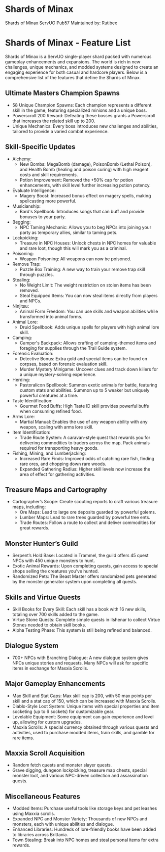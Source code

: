 # Shards of Minax
Shards of Minax ServUO Pub57 
Maintained by: Rutibex


# Shards of Minax - Feature List
Shards of Minax is a ServUO single-player shard packed with numerous gameplay enhancements and expansions. The world is rich in new challenges, unique mechanics, and modded systems designed to create an engaging experience for both casual and hardcore players. Below is a comprehensive list of the features that define the Shards of Minax.

## Ultimate Masters Champion Spawns​
+ 58 Unique Champion Spawns: Each champion represents a different skill in the game, featuring specialized minions and a unique boss.
+ Powerscroll 200 Reward: Defeating these bosses grants a Powerscroll that increases the related skill up to 200.
+ Unique Mechanics: Every boss introduces new challenges and abilities, tailored to provide a varied combat experience.
## Skill-Specific Updates​
* Alchemy:
  * New Bombs: MegaBomb (damage), PoisonBomb (Lethal Poison), and Health Bomb (healing and poison curing) with high reagent costs and skill requirements.
  * Potion Improvement: Removed the +50% cap for potion enhancements, with skill level further increasing potion potency.
* Evaluate Intelligence:
  * Magery Boost: Increased bonus effect on magery spells, making spellcasting more powerful.
* Musicianship:
  * Bard's Spellbook: Introduces songs that can buff and provide bonuses to your party.
* Begging:
  * NPC Taming Mechanic: Allows you to beg NPCs into joining your party as temporary allies, similar to taming pets.
* Lockpicking:
  * Treasure in NPC Houses: Unlock chests in NPC homes for valuable and rare loot, though this will mark you as a criminal.
* Poisoning:
  * Weapon Poisoning: All weapons can now be poisoned.
* Remove Trap:
  * Puzzle Box Training: A new way to train your remove trap skill through puzzles.
* Stealing:
  * No Weight Limit: The weight restriction on stolen items has been removed.
  * Steal Equipped Items: You can now steal items directly from players and NPCs.
* Ninjitsu:
  * Animal Form Freedom: You can use skills and weapon abilities while transformed into animal forms.
* Animal Lore:
  * Druid Spellbook: Adds unique spells for players with high animal lore skill.
* Camping:
  * Camper's Backpack: Allows crafting of camping-themed items and foraging for supplies through the Trail Guide system.
* Forensic Evaluation:
  * Detective Bonus: Extra gold and special items can be found on corpses, based on forensic evaluation skill.
  * Murder Mystery Minigame: Uncover clues and track down killers for a unique mystery-solving experience.
* Herding:
  * Pastoralicon Spellbook: Summon exotic animals for battle, featuring custom stats and abilities. Summon up to 5 weaker but uniquely powerful creatures at a time.
* Taste Identification:
  * Gourmet Food Buffs: High Taste ID skill provides powerful buffs when consuming refined food.
* Arms Lore:
  * Martial Manual: Enables the use of any weapon ability with any weapon, scaling with arms lore skill.
* Item Identification:
  * Trade Route System: A caravan-style quest that rewards you for delivering commodities to traders across the map. Pack animals required for transporting heavy goods.
* Fishing, Mining, and Lumberjacking:
  * Increased Rare Finds: Improved odds of catching rare fish, finding rare ores, and chopping down rare woods.
  * Expanded Gathering Radius: Higher skill levels now increase the area of effect for gathering activities.
## Treasure Maps and Cartography​
* Cartographer’s Scope: Create scouting reports to craft various treasure maps, including:
  * Ore Maps: Lead to large ore deposits guarded by powerful golems.
  * Lumber Maps: Lead to rare trees guarded by powerful tree ents.
  * Trade Routes: Follow a route to collect and deliver commodities for great rewards.
## Monster Hunter’s Guild​
+ Serpent’s Hold Base: Located in Trammel, the guild offers 45 quest NPCs with 450 unique monsters to hunt.
+ Exotic Animal Rewards: Upon completing quests, gain access to special shops selling the creatures you've hunted.
+ Randomized Pets: The Beast Master offers randomized pets generated by the monster generator system upon completing all quests.
## Skills and Virtue Quests​
+ Skill Books for Every Skill: Each skill has a book with 16 new skills, totaling over 700 skills added to the game.
+ Virtue Stone Quests: Complete simple quests in Ilshenar to collect Virtue Stones needed to obtain skill books.
+ Alpha Testing Phase: This system is still being refined and balanced.
## Dialogue System​
+ 700+ NPCs with Branching Dialogue: A new dialogue system gives NPCs unique stories and requests. Many NPCs will ask for specific items in exchange for Maxxia Scrolls.
## Major Gameplay Enhancements​
+ Max Skill and Stat Caps: Max skill cap is 200, with 50 max points per skill and a stat cap of 150, which can be increased with Maxxia Scrolls.
+ Diablo-Style Loot System: Unique items with special properties and item socketing (up to 6 sockets) for customizable gear.
+ Levelable Equipment: Some equipment can gain experience and level up, allowing for custom upgrades.
+ Maxxia Scrolls: A special currency obtained through various quests and activities, used to purchase modded items, train skills, and gamble for rare items.
## Maxxia Scroll Acquisition​
+ Random fetch quests and monster slayer quests.
+ Grave digging, dungeon lockpicking, treasure map chests, special monster loot, and various NPC-driven collection and assassination quests.
## Miscellaneous Features​
+ Modded Items: Purchase useful tools like storage keys and pet leashes using Maxxia scrolls.
+ Expanded NPC and Monster Variety: Thousands of new NPCs and monsters, each with unique abilities and dialogue.
+ Enhanced Libraries: Hundreds of lore-friendly books have been added to libraries across Brittania.
+ Town Stealing: Break into NPC homes and steal personal items for extra rewards.
